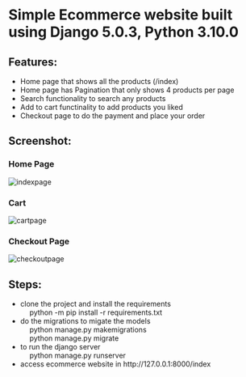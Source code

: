 <h1>Simple Ecommerce website built using Django 5.0.3, Python 3.10.0</h1>

<h2>Features: </h2>
   <ul>
    <li>Home page that shows all the products (/index)</li>
    <li>Home page has Pagination that only shows 4 products per page</li>
    <li>Search functionality to search any products</li>
    <li>Add to cart functinality to add products you liked</li>
    <li>Checkout page to do the payment and place your order</li>
   </ul> 

<h2>Screenshot:</h2>

<h3>Home Page</h3>

![indexpage](https://github.com/Dinesh294/ecommercesite/assets/84972612/a708f7b7-d6e5-4c18-9ba3-5d09d1fa5a7d)

<h3>Cart</h3>

![cartpage](https://github.com/Dinesh294/ecommercesite/assets/84972612/764a9e7b-e017-4b91-bd8e-c1623e8b8525)

<h3>Checkout Page</h3>

![checkoutpage](https://github.com/Dinesh294/ecommercesite/assets/84972612/aa532f80-042e-4481-ad94-e3248e83c6f3)

<h2>Steps:</h2>
    <ul>
    <li>clone the project and install the requirements <br>
        &emsp; python -m pip install -r requirements.txt </li>
    <li>do the migrations to migate the models <br>
        &emsp; python manage.py makemigrations <br>
        &emsp; python manage.py migrate </li>
    <li>to run the django server <br>
        &emsp; python manage.py runserver </li>
    <li>access ecommerce website in  http://127.0.0.1:8000/index </li>
    </ul>
